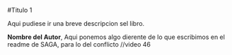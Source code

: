 #Titulo 1

Aqui pudiese ir una breve descripcion sel libro.

**Nombre del Autor**, Aqui ponemos algo dierente de lo que escribimos en el readme de SAGA, para lo del conflicto //video 46


